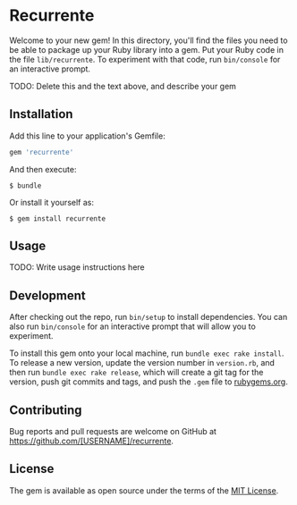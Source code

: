 # Recurrente

Welcome to your new gem! In this directory, you'll find the files you need to be able to package up your Ruby library into a gem. Put your Ruby code in the file `lib/recurrente`. To experiment with that code, run `bin/console` for an interactive prompt.

TODO: Delete this and the text above, and describe your gem

## Installation

Add this line to your application's Gemfile:

```ruby
gem 'recurrente'
```

And then execute:

    $ bundle

Or install it yourself as:

    $ gem install recurrente

## Usage

TODO: Write usage instructions here

## Development

After checking out the repo, run `bin/setup` to install dependencies. You can also run `bin/console` for an interactive prompt that will allow you to experiment.

To install this gem onto your local machine, run `bundle exec rake install`. To release a new version, update the version number in `version.rb`, and then run `bundle exec rake release`, which will create a git tag for the version, push git commits and tags, and push the `.gem` file to [rubygems.org](https://rubygems.org).

## Contributing

Bug reports and pull requests are welcome on GitHub at https://github.com/[USERNAME]/recurrente.


## License

The gem is available as open source under the terms of the [MIT License](http://opensource.org/licenses/MIT).

